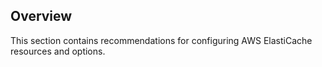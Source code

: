 ## Overview

This section contains recommendations for configuring AWS ElastiCache resources and options.